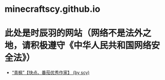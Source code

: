 # minecraftscy.github.io
<!DOCTYPE>
<html>
  <head>
    <meta charset="utf-8" />
    <title>时辰羽的主站页面</title>
  </head>
  <body>
   <h1>此处是时辰羽的网站（网络不是法外之地，请积极遵守《中华人民共和国网络安全法》）</h1>
    <ul><li><a href="https://minecraftscy.github.io/index.html">“青枫”【快点、番茄优秀作家】 (by scy)</a></li></ul>
  </body>
</html>
